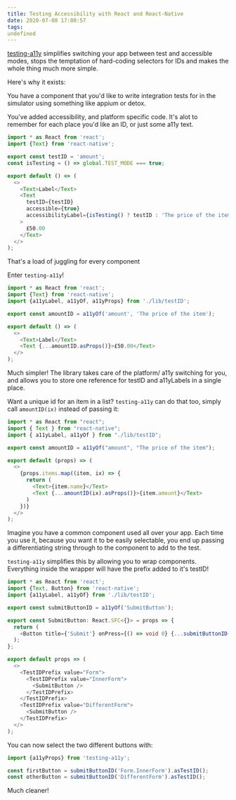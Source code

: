 ```yaml
---
title: Testing Accessibility with React and React-Native
date: 2020-07-08 17:00:57
tags:
undefined
---
```


[testing-a11y](https://github.com/BBB/testing-a11y) simplifies switching your app between test and accessible modes, stops the temptation of hard-coding selectors for IDs and makes the whole thing much more simple.

Here's why it exists:

You have a component that you'd like to write integration tests for in the simulator using something like appium or detox.

You've added accessibility, and platform specific code. It's alot to remember for each place you'd like an ID, or just some a11y text.

```typescript
import * as React from 'react';
import {Text} from 'react-native';

export const testID = 'amount';
const isTesting = () => global.TEST_MODE === true;

export default () => (
  <>
    <Text>Label</Text>
    <Text
      testID={testID}
      accessible={true}
      accessibilityLabel={isTesting() ? testID : 'The price of the item'}
    >
      £50.00
    </Text>
  </>
);
```

That's a load of juggling for every component

Enter `testing-a11y`!

```typescript
import * as React from 'react';
import {Text} from 'react-native';
import {a11yLabel, a11yOf, a11yProps} from './lib/testID';

export const amountID = a11yOf('amount', 'The price of the item');

export default () => (
  <>
    <Text>Label</Text>
    <Text {...amountID.asProps()}>£50.00</Text>
  </>
);
```

Much simpler! The library takes care of the platform/ a11y switching for you, and allows you to store one reference for testID and a11yLabels in a single place.

Want a unique id for an item in a list? `testing-a11y` can do that too, simply call `amountID(ix)` instead of passing it:

```typescript
import * as React from "react";
import { Text } from "react-native";
import { a11yLabel, a11yOf } from "./lib/testID";

export const amountID = a11yOf("amount", "The price of the item");

export default (props) => (
  <>
    {props.items.map((item, ix) => {
      return (
        <Text>{item.name}</Text>
        <Text {...amountID(ix).asProps()}>{item.amount}</Text>
      )
    })}
  </>
);
```

Imagine you have a common component used all over your app. Each time you use it, because you want it to be easily selectable, you end up passing a differentiating string through to the component to add to the test.

`testing-a11y` simplifies this by allowing you to wrap components. Everything inside the wrapper will have the prefix added to it's testID!

```typescript
import * as React from 'react';
import {Text, Button} from 'react-native';
import {a11yLabel, a11yOf} from './lib/testID';

export const submitButtonID = a11yOf('SubmitButton');

export const SubmitButton: React.SFC<{}> = props => {
  return (
    <Button title={'Submit'} onPress={() => void 0} {...submitButtonID().asProps()} />
  );
};

export default props => (
  <>
    <TestIDPrefix value="Form">
      <TestIDPrefix value="InnerForm">
        <SubmitButton />
      </TestIDPrefix>
    </TestIDPrefix>
    <TestIDPrefix value="DifferentForm">
      <SubmitButton />
    </TestIDPrefix>
  </>
);
```

You can now select the two different buttons with:

```typescript
import {a11yProps} from 'testing-a11y';

const firstButton = submitButtonID('Form.InnerForm').asTestID();
const otherButton = submitButtonID('DifferentForm').asTestID();
```

Much cleaner!
